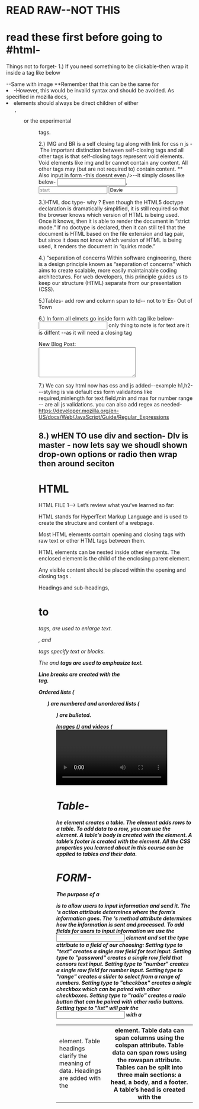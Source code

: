 # READ RAW--NOT THIS

#  read these first before going to #html-

Things not to forget-
1.)
If you need something to be clickable-then wrap it inside a tag like below
<a href=""><p></p></a> --Same with image
**Remember that this can be the same for <LI>-However, this would be invalid syntax and should be avoided. As specified in mozilla docs, <li> elements should always be direct children of either <ol>, <ul> or the experimental <menu> tags.

2.) IMG  and BR is a self closing tag  along with link for css n js - <img src="" />
The important distinction between self-closing tags and all other tags is that self-closing tags represent void elements. 
Void elements like img and br cannot contain any content. All other tags may (but are not required to) contain content.
** Also input in form  -this doesnt even />--it simply closes like below-
				<input type="text" name="id">, <input type="text" name="id" placeholder="start">
<input type="text" name="username" value="Davie" placeholder="start">



3.)HTML doc type- why ?
Even though the HTML5 doctype declaration is dramatically simplified, 
it is still required so that the browser knows which version of HTML is being used. Once it knows, then it is able to render the document in “strict mode.” If no doctype is declared, then it can still tell that the document is HTML based on the file extension and <html></html> tag pair, but since it does not know which version of HTML is being used, it renders the document in “quirks mode.”

4.) “separation of concerns
Within software engineering, there is a design principle known as “separation of concerns” which aims to create scalable, more easily maintainable coding architectures. For web developers, this principle guides us to keep our structure (HTML) separate from our presentation (CSS).


5.)Tables- add row and column span to td-- not to tr
Ex-   <td colspan="2">Out of Town</td>


6.) In form all  elmets go inside form with tag like below-
<input type="number|checkbox|radio|select|range|text|submit|password|datalist" value="" id="" name=""> 
only thing to note is for text are it is diffent --as it will need  a closing tag

<form>
  <label for="blog">New Blog Post: </label>
  <br>
  <textarea id="blog" name="blog" rows="5" cols="30">
  </textarea>
</form>


7.) We can say html now has css and js added--example
h1,h2---styling is via default css
form validaitons like required,minlength for text field,min and max for number range -- are all js validations.
you can also add regex as needed- https://developer.mozilla.org/en-US/docs/Web/JavaScript/Guide/Regular_Expressions


8.) wHEN TO use div and section-
DIv is master - now lets say we shoudl shown drop-own options or radio then wrap then around seciton
----------------------------------------------------------------------------------------------------------------------------------------------
# HTML
HTML FILE 1-->
Let’s review what you’ve learned so far:

HTML stands for HyperText Markup Language and is used to create the structure and content of a webpage.

Most HTML elements contain opening and closing tags with raw text or other HTML tags between them.

HTML elements can be nested inside other elements. The enclosed element is the child of the enclosing parent element.

Any visible content should be placed within the opening and closing <body> tags .
  
Headings and sub-headings,<h1> to <h6> tags, are used to enlarge text.
  
<p>, <span> and <div> tags specify text or blocks.
  
The <em> and <strong> tags are used to emphasize text.
  
Line breaks are created with the <br> tag.

Ordered lists (<ol>) are numbered and unordered lists (<ul>) are bulleted.

Images (<img>) and videos (<video>) can be added by linking to an existing source.



# Table-
he <table> element creates a table.
The <tr> element adds rows to a table.
To add data to a row, you can use the <td> element.
Table headings clarify the meaning of data. Headings are added with the <th> element.
Table data can span columns using the colspan attribute.
Table data can span rows using the rowspan attribute.
Tables can be split into three main sections: a head, a body, and a footer.
A table’s head is created with the <thead> element.
A table’s body is created with the <tbody> element.
A table’s footer is created with the <tfoot> element.
All the CSS properties you learned about in this course can be applied to tables and their data.


# FORM-
The purpose of a <form> is to allow users to input information and send it.
The <form>‘s action attribute determines where the form’s information goes.
The <form>‘s method attribute determines how the information is sent and processed.
To add fields for users to input information we use the <input> element and set the type attribute to a field of our choosing:
Setting type to "text" creates a single row field for text input.
Setting type to "password" creates a single row field that censors text input.
Setting type to "number" creates a single row field for number input.
Setting type to "range" creates a slider to select from a range of numbers.
Setting type to "checkbox" creates a single checkbox which can be paired with other checkboxes.
Setting type to "radio" creates a radio button that can be paired with other radio buttons.
Setting type to "list" will pair the <input> with a <datalist> element.
Setting type to "submit" creates a submit button.
A <select> element is populated with <option> elements and renders a dropdown list selection.
A <datalist> element is populated with <option> elements and works with an <input> to search through choices.
A <textarea> element is a text input field that has a customizable area.
When a <form> is submitted, the name of the fields that accept input and the value of those fields are sent as name=value pairs.


# FORM Validaiton-
Client-side validations happen in the browser before information is sent to a server.
Adding the required attribute to an input related element will validate that the input field has information in it.
Assigning a value to the min attribute of a number input element will validate an acceptable minimum value.
Assigning a value to the max attribute of a number input element will validate an acceptable maximum value.
Assigning a value to the minlength attribute of a text input element will validate an acceptable minimum number of characters.
Assigning a value to the maxlength attribute of a text input element will validate an acceptable maximum number of characters.
Assigning a regex to pattern matches the input to the provided regex.
If validations on a <form> do not pass, the user gets a message explaining why and the <form> cannot be submitted.
These quick checks help ensure that input data is correct and safe for our servers. It also helps give users immediate feedback on what they need to fix instead of having to wait for a server to send back that information.
